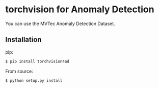 # torchvision for Anomaly Detection

You can use the MVTec Anomaly Detection Dataset.

## Installation

pip:

```bash
$ pip install torchvision4ad
```

From source:

```bash
$ python setup.py install
```
